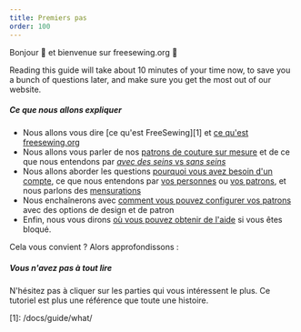 ```yaml
---
title: Premiers pas
order: 100
---
```


Bonjour 👋 et bienvenue sur freesewing.org 🙂

Reading this guide will take about 10 minutes of your time now, to save you a bunch of questions later, and make sure you get the most out of our website.

##### Ce que nous allons expliquer

- Nous allons vous dire [ce qu'est FreeSewing][1] et [ce qu'est freesewing.org][2]
- Nous allons vous parler de nos [patrons de couture sur mesure][3] et de ce que nous entendons par [_avec des seins_ vs _sans seins_][4]
- Nous allons aborder les questions [pourquoi vous avez besoin d'un compte][5], ce que nous entendons par [vos personnes][6] ou [vos patrons][7], et nous parlons des [mensurations][8]
- Nous enchaînerons avec [comment vous pouvez configurer vos patrons][9] avec des options de design et de patron
- Enfin, nous vous dirons [où vous pouvez obtenir de l'aide][10] si vous êtes bloqué.

Cela vous convient ? Alors approfondissons :

<ReadMore list />

<Tip>

##### Vous n'avez pas à tout lire

N'hésitez pas à cliquer sur les parties qui vous intéressent le plus.
Ce tutoriel est plus une référence que toute une histoire.

</Tip>
[1]: /docs/guide/what/

[2]: /docs/guide/website/

[3]: /docs/guide/mtm/

[4]: /docs/guide/breasts/

[5]: /docs/guide/account/

[6]: /docs/guide/people/

[7]: /docs/guide/patterns/

[8]: /docs/guide/measurements/

[9]: /docs/guide/options/

[10]: /docs/guide/help/
